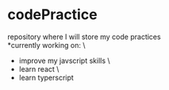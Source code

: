 # codePractice
repository where I will store my code practices
\
*currently working on:
\
- improve my javscript skills
\
- learn react
\
- learn typerscript
